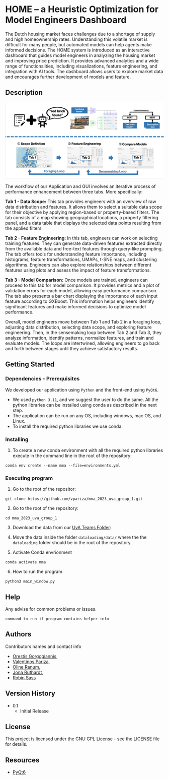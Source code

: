 # HOME – a Heuristic Optimization for Model Engineers Dashboard

The Dutch housing market faces challenges due to a shortage of supply and high homeownership rates. Understanding this volatile market is difficult for many people, but automated models can help agents make informed decisions. The HOME system is introduced as an interactive dashboard that guides model engineers in analyzing the housing market and improving price prediction. It provides advanced analytics and a wide range of functionalities, including visualizations, feature engineering, and integration with AI tools. The dashboard allows users to explore market data and encourages further development of models and feature.

## Description

![Application Workflow](./images/workflow.png)

The workflow of our Application and GUI involves an iterative process of performance enhancement between three tabs. More specifically:

**Tab 1 - Data Scope:** This tab provides engineers with an overview of raw data distribution and features. It allows them to select a suitable data scope for their objective by applying region-based or property-based filters. The tab consists of a map showing geographical locations, a property filtering panel, and a data table that displays the selected data points resulting from the applied filters.

**Tab 2 - Feature Engineering:** In this tab, engineers can work on selecting training features. They can generate data-driven features extracted directly from the available data and free-text features through query-like prompting. The tab offers tools for understanding feature importance, including histograms, feature transformations, UMAPs, t-SNE maps, and clustering algorithms. Engineers can also explore relationships between different features using plots and assess the impact of feature transformations.

**Tab 3 - Model Comparison:** Once models are trained, engineers can proceed to this tab for model comparison. It provides metrics and a plot of validation errors for each model, allowing easy performance comparison. The tab also presents a bar chart displaying the importance of each input feature according to GXBoost. This information helps engineers identify significant features and make informed decisions to optimize model performance.

Overall, model engineers move between Tab 1 and Tab 2 in a foraging loop, adjusting data distribution, selecting data scope, and exploring feature engineering. Then, in the sensemaking loop between Tab 2 and Tab 3, they analyze information, identify patterns, normalize features, and train and evaluate models. The loops are intertwined, allowing engineers to go back and forth between stages until they achieve satisfactory results.

## Getting Started

### Dependencies - Prerequisites

We developed our application using `Python` and the front-end using `PyQt6`.
* We used `python 3.11`, and we suggest the user to do the same.
All the python libraries can be installed using conda as described in the next step.
* The application can be run on any OS, including windows, mac OS, and Linux.
* To install the required python libraries we use conda.

### Installing
1. To create a new conda environment with all the required python libraries execute in the command line in the root of the repository:
```
conda env create --name mma --file=environments.yml
```

### Executing program

1. Go to the root of the repositor:
```
git clone https://github.com/vpariza/mma_2023_uva_group_1.git
```

2. Go to the root of the repository:
```
cd mma_2023_uva_group_1
```

3. Download the data from our [UvA Teams Folder](https://amsuni.sharepoint.com/:f:/r/sites/STUDENT_Multimedia_Analytics___Team_1/Shared%20Documents/General/Datasets/Funda?csf=1&web=1&e=VgYzx7): 

4. Move the data inside the folder `dataloading/data/` where the the `dataloading` folder should be in the root of the repository.


5. Activate Conda envrionment
```
conda activate mma
```

6. How to run the program
```
python3 main_window.py
```

## Help

Any advise for common problems or issues.
```
command to run if program contains helper info
```

## Authors

Contributors names and contact info

* [Orestis Gorgogiannis](orestis.gorgogiannis@student.uva.nl), 
* [Valentinos Pariza](valentinos.pariza@student.uva.nl),
* [Oline Ranum](oline.ranum@student.uva.nl),
* [Jona Ruthardt](jona.ruthardt@student.uva.nl),
* [Robin Sass](robin.sasse@student.uva.nl)

## Version History

* 0.1
    * Initial Release

## License

This project is licensed under the GNU GPL License - see the LICENSE file for details.

## Resources

* [PyQt6](https://pypi.org/project/PyQt6/)
